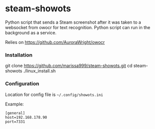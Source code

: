 # steam-showots

Python script that sends a Steam screenshot after it was taken to a websocket from owocr for text recognition.
Python script can run in the background as a service.

Relies on https://github.com/AuroraWright/owocr

### Installation

  git clone https://github.com/marissa999/steam-showots.git
  cd steam-showots
  ./linux_install.sh

### Configuration

Location for config file is `~/.config/showots.ini`

Example:
```
[general]
host=192.168.178.90
port=7331
```

